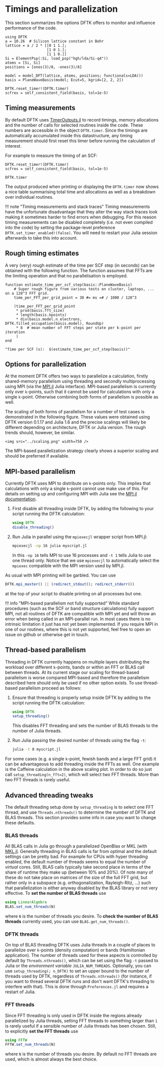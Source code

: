 # Timings and parallelization

This section summarizes the options DFTK offers
to monitor and influence performance of the code.

```@setup parallelization
using DFTK
a = 10.26  # Silicon lattice constant in Bohr
lattice = a / 2 * [[0 1 1.];
                   [1 0 1.];
                   [1 1 0.]]
Si = ElementPsp(:Si, load_psp("hgh/lda/Si-q4"))
atoms = [Si, Si]
positions = [ones(3)/8, -ones(3)/8]

model = model_DFT(lattice, atoms, positions; functionals=LDA())
basis = PlaneWaveBasis(model; Ecut=5, kgrid=[2, 2, 2])

DFTK.reset_timer!(DFTK.timer)
scfres = self_consistent_field(basis, tol=1e-5)
```

## Timing measurements

By default DFTK uses [TimerOutputs.jl](https://github.com/KristofferC/TimerOutputs.jl)
to record timings, memory allocations and the number of calls
for selected routines inside the code. These numbers are accessible
in the object `DFTK.timer`. Since the timings are automatically accumulated
inside this datastructure, any timing measurement should first reset
this timer before running the calculation of interest.

For example to measure the timing of an SCF:
```@example parallelization
DFTK.reset_timer!(DFTK.timer)
scfres = self_consistent_field(basis, tol=1e-5)

DFTK.timer
```
The output produced when printing or displaying the `DFTK.timer`
now shows a nice table summarising total time and allocations as well
as a breakdown over individual routines.


!!! note "Timing measurements and stack traces"
    Timing measurements have the unfortunate disadvantage that they
    alter the way stack traces look making it sometimes harder to find
    errors when debugging.
    For this reason timing measurements can be disabled completely
    (i.e. not even compiled into the code) by setting the package-level preference
    `DFTK.set_timer_enabled!(false)`. You will need to restart your Julia session
    afterwards to take this into account.

## Rough timing estimates
A very (very) rough estimate of the time per SCF step (in seconds)
can be obtained with the following function. The function assumes
that FFTs are the limiting operation and that no parallelisation is employed.

```@example parallelization
function estimate_time_per_scf_step(basis::PlaneWaveBasis)
    # Super rough figure from various tests on cluster, laptops, ... on a 128^3 FFT grid.
    time_per_FFT_per_grid_point = 30 #= ms =# / 1000 / 128^3

    (time_per_FFT_per_grid_point
     * prod(basis.fft_size)
     * length(basis.kpoints)
     * div(basis.model.n_electrons, DFTK.filled_occupation(basis.model), RoundUp)
     * 8  # mean number of FFT steps per state per k-point per iteration
     )
end

"Time per SCF (s):  $(estimate_time_per_scf_step(basis))"
```

## Options for parallelization
At the moment DFTK offers two ways to parallelize a calculation,
firstly shared-memory parallelism using threading
and secondly multiprocessing using MPI
(via the [MPI.jl](https://github.com/JuliaParallel/MPI.jl) Julia interface).
MPI-based parallelism is currently only over ``k``-points,
such that it cannot be used for calculations with only a single ``k``-point.
Otherwise combining both forms of parallelism is possible as well.

The scaling of both forms of parallelism for a number of test cases
is demonstrated in the following figure.
These values were obtained using DFTK version 0.1.17 and Julia 1.6
and the precise scalings will likely be different
depending on architecture, DFTK or Julia version.
The rough trends should, however, be similar.

```@raw html
<img src="../scaling.png" width=750 />
```

The MPI-based parallelization strategy clearly shows a superior scaling
and should be preferred if available.


## MPI-based parallelism
Currently DFTK uses MPI to distribute on ``k``-points only.
This implies that calculations with only a single ``k``-point
cannot use make use of this.
For details on setting up and configuring MPI with Julia
see the [MPI.jl documentation](https://juliaparallel.github.io/MPI.jl/stable/configuration).

1. First disable all threading inside DFTK, by adding the
   following to your script running the DFTK calculation:
   ```julia
   using DFTK
   disable_threading()
   ```

2. Run Julia in parallel using the `mpiexecjl` wrapper script from MPI.jl:
   ```sh
   mpiexecjl -np 16 julia myscript.jl
   ```
   In this `-np 16` tells MPI to use 16 processes and `-t 1` tells Julia
   to use one thread only.
   Notice that we use `mpiexecjl` to automatically select the `mpiexec`
   compatible with the MPI version used by MPI.jl.

As usual with MPI printing will be garbled. You can use
```julia
DFTK.mpi_master() || (redirect_stdout(); redirect_stderr())
```
at the top of your script to disable printing on all processes but one.

!!! info "MPI-based parallelism not fully supported"
    While standard procedures (such as the SCF or band structure calculations)
    fully support MPI, not all routines of DFTK are compatible with MPI yet
    and will throw an error when being called in an MPI-parallel run.
    In most cases there is no intrinsic limitation it just has not yet been
    implemented. If you require MPI in one of our routines, where this is not
    yet supported, feel free to open an issue on github or otherwise get in touch.

## Thread-based parallelism
Threading in DFTK currently happens on multiple layers
distributing the workload
over different ``k``-points, bands or within
an FFT or BLAS call between threads.
At its current stage our scaling for thread-based parallelism
is worse compared MPI-based and therefore the parallelism
described here should
only be used if no other option exists.
To use thread-based parallelism proceed as follows:

1. Ensure that threading is properly setup inside DFTK by adding
   to the script running the DFTK calculation:
   ```julia
   using DFTK
   setup_threading()
   ```
   This disables FFT threading and sets the number of
   BLAS threads to the number of Julia threads.

2. Run Julia passing the desired number of threads using the flag `-t`:
   ```sh
   julia -t 8 myscript.jl
   ```

For some cases (e.g. a single ``k``-point, fewish bands and a large FFT grid)
it can be advantageous to add threading inside the FFTs as well. One example
is the Caffeine calculation in the above scaling plot. In order to do so
just call `setup_threading(n_fft=2)`, which will select two FFT threads.
More than two FFT threads is rarely useful.

## Advanced threading tweaks
The default threading setup done by `setup_threading` is to select
one FFT thread, and use `Threads.nthreads()` to determine the number of DFTK
and BLAS threads. This section provides some info in case you want to change these defaults.

### BLAS threads
All BLAS calls in Julia go through a parallelized OpenBlas
or MKL (with [MKL.jl](https://github.com/JuliaComputing/MKL.jl).
Generally threading in BLAS calls is far from optimal and
the default settings can be pretty bad.
For example for CPUs with hyper threading enabled,
the default number of threads seems to equal the number of *virtual* cores.
Still, BLAS calls typically take second place
in terms of the share of runtime they make up (between 10% and 20%).
Of note many of these do not take place on matrices of the size
of the full FFT grid, but rather only in a subspace
(e.g. orthogonalization, Rayleigh-Ritz, ...)
such that parallelization is either anyway disabled by the BLAS library
or not very effective.
To **set the number of BLAS threads** use
```julia
using LinearAlgebra
BLAS.set_num_threads(N)
```
where `N` is the number of threads you desire.
To **check the number of BLAS threads** currently used, you can use `BLAS.get_num_threads()`.

### DFTK threads
On top of BLAS threading DFTK uses Julia threads in a couple of places
to parallelize over ``k``-points (density computation) or bands
(Hamiltonian application). The number of threads used for these
aspects is controlled by default by `Threads.nthreads()`, which can be
set using the flag `-t` passed to Julia or the *environment variable*
`JULIA_NUM_THREADS`. Optionally, you can use `setup_threading(; n_DFTK)`
to set an upper bound to the number of threads used by DFTK,
regardless of `Threads.nthreads()` (for instance, if you want to
thread several DFTK runs and don't want DFTK's threading to
interfere with that). This is done through `Preferences.jl` and
requires a restart of Julia.

### FFT threads
Since FFT threading is only used in DFTK inside the regions already parallelized
by Julia threads, setting FFT threads to something larger than `1` is
rarely useful if a sensible number of Julia threads has been chosen.
Still, to explicitly **set the FFT threads** use
```julia
using FFTW
FFTW.set_num_threads(N)
```
where `N` is the number of threads you desire.
By default no FFT threads are used, which is almost always the best choice.
